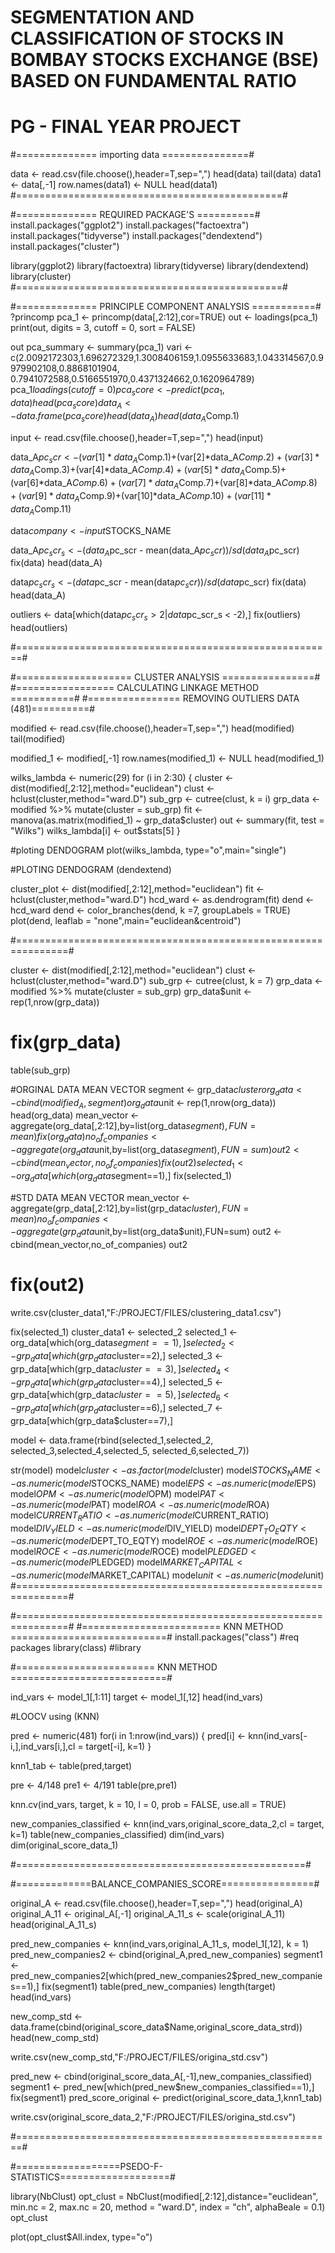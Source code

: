 # SEGMENTATION AND CLASSIFICATION OF STOCKS IN BOMBAY STOCKS EXCHANGE (BSE) BASED ON FUNDAMENTAL RATIO
# PG - FINAL YEAR PROJECT

#============== importing data ===============#

data			<-		read.csv(file.choose(),header=T,sep=",")
head(data)
tail(data)
data1			<- 		data[,-1]
row.names(data1)  <- 		NULL
head(data1)
#==============================================#


#============== REQUIRED PACKAGE'S ==========#
install.packages("ggplot2")
install.packages("factoextra")
install.packages("tidyverse")
install.packages("dendextend")
install.packages("cluster")

library(ggplot2)
library(factoextra)
library(tidyverse)
library(dendextend)
library(cluster)
#==============================================#


#============== PRINCIPLE COMPONENT ANALYSIS ===========#
?princomp
pca_1			<-		princomp(data[,2:12],cor=TRUE)
out <- loadings(pca_1)
print(out, digits = 3, cutoff = 0, sort = FALSE)

out
pca_summary		<-		summary(pca_1)
vari			<-		c(2.0092172303,1.696272329,1.3008406159,1.0955633683,1.043314567,0.9979902108,0.8868101904,
					0.7941072588,0.5166551970,0.4371324662,0.1620964789)
pca_1$loadings(cutoff=0)
pca_score		<-		predict(pca_1,data)
head(pca_score)
data_A		<-		data.frame(pca_score)
head(data_A)
head(data_A$Comp.1)

input 		<- 		read.csv(file.choose(),header=T,sep=",")
head(input)

data_A$pc_scr		<-	(var[1]*data_A$Comp.1)+(var[2]*data_A$Comp.2)+(var[3]*data_A$Comp.3)+(var[4]*data_A$Comp.4)+
					(var[5]*data_A$Comp.5)+
					(var[6]*data_A$Comp.6)+(var[7]*data_A$Comp.7)+(var[8]*data_A$Comp.8)+
					(var[9]*data_A$Comp.9)+(var[10]*data_A$Comp.10)+(var[11]*data_A$Comp.11)

data$company 	<- 		input$STOCKS_NAME

data_A$pc_scr_s 	<- 		(data_A$pc_scr - mean(data_A$pc_scr)) / sd(data_A$pc_scr)
fix(data)
head(data_A)

data$pc_scr_s 	<- 		(data$pc_scr - mean(data$pc_scr)) / sd(data$pc_scr)
fix(data)
head(data_A)

outliers 		<- 		data[which(data$pc_scr_s > 2 | data$pc_scr_s < -2),]
fix(outliers)
head(outliers) 

#=======================================================#


#====================  CLUSTER ANALYSIS  ================#
#================= CALCULATING LINKAGE METHOD ===========#
#================ REMOVING OUTLIERS DATA (481)==========#

modified			<-		read.csv(file.choose(),header=T,sep=",")
head(modified)
tail(modified)

modified_1 			<- 		modified[,-1]
row.names(modified_1) 	<- 		NULL
head(modified_1)

wilks_lambda		<-		numeric(29)
for (i in 2:30)
{
cluster 			<- 		dist(modified[,2:12],method="euclidean")
clust				<-		hclust(cluster,method="ward.D")
sub_grp 			<- 		cutree(clust, k = i)
grp_data			<-		modified %>% mutate(cluster = sub_grp)
fit 				<- 		manova(as.matrix(modified_1) ~ grp_data$cluster)
out				<- 		summary(fit, test = "Wilks")
wilks_lambda[i]		<- 		out$stats[5]
}

#ploting DENDOGRAM
plot(wilks_lambda, type="o",main="single")

#PLOTING DENDOGRAM (dendextend)

cluster_plot 		<- 	dist(modified[,2:12],method="euclidean")
fit				<-	hclust(cluster,method="ward.D")
hcd_ward 			<-	as.dendrogram(fit)
dend 				<- 	hcd_ward
dend 				<- 	color_branches(dend, k =7, groupLabels = TRUE)
plot(dend, leaflab = "none",main="euclidean&centroid")

#===============================================================#

cluster 			<- 		dist(modified[,2:12],method="euclidean")
clust				<-		hclust(cluster,method="ward.D")
sub_grp 			<- 		cutree(clust, k = 7)
grp_data			<-		modified %>% mutate(cluster = sub_grp)
grp_data$unit 		<- 		rep(1,nrow(grp_data))
# fix(grp_data)
table(sub_grp)

#ORGINAL DATA MEAN VECTOR
segment <- grp_data$cluster
org_data			<-cbind(modified_A,segment)
org_data$unit <- rep(1,nrow(org_data))
head(org_data)
mean_vector 		<- 		aggregate(org_data[,2:12],by=list(org_data$segment),FUN=mean)
fix(org_data)
no_of_companies   	<- 		aggregate(org_data$unit,by=list(org_data$segment),FUN=sum)
out2 				<- 		cbind(mean_vector,no_of_companies)
fix(out2)
selected_1			<- 		org_data[which(org_data$segment==1),]
fix(selected_1)


#STD DATA MEAN VECTOR
mean_vector 		<- 		aggregate(grp_data[,2:12],by=list(grp_data$cluster),FUN=mean)
no_of_companies   	<- 		aggregate(grp_data$unit,by=list(org_data$unit),FUN=sum)
out2 				<- 		cbind(mean_vector,no_of_companies)
out2
# fix(out2)
write.csv(cluster_data1,"F:/PROJECT/FILES/clustering_data1.csv")

fix(selected_1)
cluster_data1		<-		selected_2
selected_1			<- 		org_data[which(org_data$segment==1),]
selected_2			<- 		grp_data[which(grp_data$cluster==2),]
selected_3			<- 		grp_data[which(grp_data$cluster==3),]
selected_4			<- 		grp_data[which(grp_data$cluster==4),]
selected_5			<- 		grp_data[which(grp_data$cluster==5),]
selected_6			<- 		grp_data[which(grp_data$cluster==6),]
selected_7			<- 		grp_data[which(grp_data$cluster==7),]

model				<-		data.frame(rbind(selected_1,selected_2,
						selected_3,selected_4,selected_5,
						selected_6,selected_7))

str(model)
model$cluster		<-		as.factor(model$cluster)
model$STOCKS_NAME		<-		as.numeric(model$STOCKS_NAME)
model$EPS			<-		as.numeric(model$EPS)
model$OPM			<-		as.numeric(model$OPM)
model$PAT			<-		as.numeric(model$PAT)
model$ROA			<-		as.numeric(model$ROA)
model$CURRENT_RATIO	<-		as.numeric(model$CURRENT_RATIO)
model$DIV_YIELD		<-		as.numeric(model$DIV_YIELD)
model$DEPT_TO_EQTY	<-		as.numeric(model$DEPT_TO_EQTY)
model$ROE			<-		as.numeric(model$ROE)
model$ROCE			<-		as.numeric(model$ROCE)
model$PLEDGED		<-		as.numeric(model$PLEDGED)
model$MARKET_CAPITAL	<-		as.numeric(model$MARKET_CAPITAL)
model$unit			<-		as.numeric(model$unit)
#===============================================================#


#===============================================================#
#======================== KNN METHOD ===========================#
install.packages("class")					#req packages
library(class)							#library


#======================== KNN METHOD ===========================#

ind_vars 			<- 		model_1[,1:11]
target 			<- 		model_1[,12]
head(ind_vars)

#LOOCV using (KNN)

pred 				<- 		numeric(481)
for(i in 1:nrow(ind_vars))
{
pred[i] 			<- 		knn(ind_vars[-i,],ind_vars[i,],cl = target[-i], k=1)
}

knn1_tab			<-		table(pred,target)

pre	<-	4/148
pre1	<-	4/191
table(pre,pre1)

knn.cv(ind_vars, target, k = 10, l = 0, prob = FALSE, use.all = TRUE)

new_companies_classified <- 		knn(ind_vars,original_score_data_2,cl = target, k=1)
table(new_companies_classified)
dim(ind_vars)
dim(original_score_data_1)

#==================================================#


#=============BALANCE_COMPANIES_SCORE================#

original_A			<-		read.csv(file.choose(),header=T,sep=",")
head(original_A)
original_A_11		<- 		original_A[,-1]
original_A_11_s		<- 		scale(original_A_11)
head(original_A_11_s)

pred_new_companies	<- 		knn(ind_vars,original_A_11_s,  model_1[,12], k = 1)
pred_new_companies2 	<- 		cbind(original_A,pred_new_companies)
segment1 			<- 		pred_new_companies2[which(pred_new_companies2$pred_new_companies==1),]
fix(segment1)
table(pred_new_companies)
length(target)
head(ind_vars)


new_comp_std		<-	data.frame(cbind(original_score_data$Name,original_score_data_strd))
head(new_comp_std)

write.csv(new_comp_std,"F:/PROJECT/FILES/origina_std.csv")


pred_new <- cbind(original_score_data_A[,-1],new_companies_classified)
segment1 <- pred_new[which(pred_new$new_companies_classified==1),]
fix(segment1)
pred_score_original	<-	predict(original_score_data_1,knn1_tab)

write.csv(original_score_data_2,"F:/PROJECT/FILES/origina_std.csv")

#=======================================================#





#==================PSEDO-F-STATISTICS===================#

library(NbClust)
opt_clust = NbClust(modified[,2:12],distance="euclidean", min.nc = 2,
        max.nc = 20, method = "ward.D", index = "ch", alphaBeale = 0.1)
opt_clust

plot(opt_clust$All.index, type="o")


